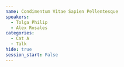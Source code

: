 ```yaml
---
name: Condimentum Vitae Sapien Pellentesque
speakers:
  - Tolga Philip
  - Alex Rosales
categories:
  - Cat A
  - Talk
hide: true
session_start: False
---
```

